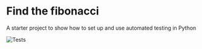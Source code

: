 # Find the fibonacci
A starter project to show how to set up and use automated testing in Python

![Tests](https://github.com/mCodingLLC/SlapThatLikeButton-TestingStarterProject/actions/workflows/tests.yml/badge.svg)
